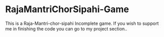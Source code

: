# RajaMantriChorSipahi-Game

This is a Raja-Mantri-chor-sipahi Incomplete game. If you wish to support me in finishing the code you can go to my project section..
